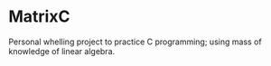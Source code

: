 # MatrixC
Personal whelling project to practice C programming; using mass of knowledge of linear algebra.
